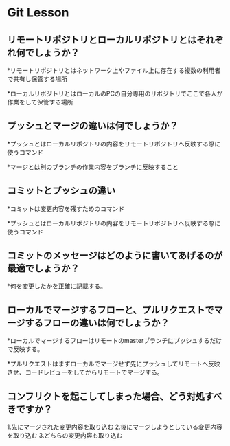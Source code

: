 # Git Lesson

## リモートリポジトリとローカルリポジトリとはそれぞれ何でしょうか？
*リモートリポジトリとはネットワーク上やファイル上に存在する複数の利用者で共有し保管する場所

*ローカルリポジトリとはローカルのPCの自分専用のリポジトリでここで各人が作業をして保管する場所


## プッシュとマージの違いは何でしょうか？
*プッシュとはローカルリポジトリの内容をリモートリポジトリへ反映する際に使うコマンド

*マージとは別のブランチの作業内容をブランチに反映すること



## コミットとプッシュの違い
*コミットは変更内容を残すためのコマンド

*プッシュとはローカルリポジトリの内容をリモートリポジトリへ反映する際に使うコマンド



## コミットのメッセージはどのように書いてあげるのが最適でしょうか？
*何を変更したかを正確に記載する。


## ローカルでマージするフローと、プルリクエストでマージするフローの違いは何でしょうか？
*ローカルでマージするフローはリモートのmasterブランチにプッシュするだけで反映する。

*プルリクエストはまずローカルでマージせず先にプッシュしてリモートへ反映させ、コードレビューをしてからリモートでマージする。

## コンフリクトを起こしてしまった場合、どう対処すべきですか？
1.先にマージされた変更内容を取り込む
2.後にマージしようとしている変更内容を取り込む
3.どちらの変更内容も取り込む
